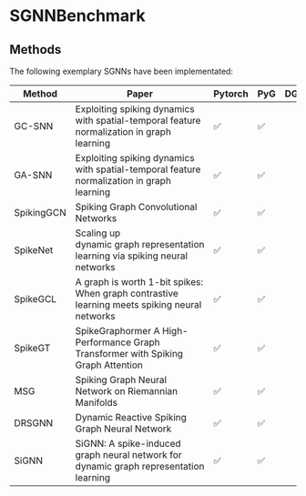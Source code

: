 # SGNNBenchmark

## Methods
The following exemplary SGNNs have been implementated:

|Method|Paper|Pytorch|PyG|DGL|
|-|-|-|-|-|
|GC-SNN|Exploiting spiking dynamics with spatial-temporal feature normalization in graph learning|✅|✅||
|GA-SNN|Exploiting spiking dynamics with spatial-temporal feature normalization in graph learning|✅|✅||
|SpikingGCN|Spiking Graph Convolutional Networks|✅|✅||
|SpikeNet|Scaling up dynamic graph representation learning via spiking neural networks|✅|✅||
|SpikeGCL|A graph is worth 1-bit spikes: When graph contrastive learning meets spiking neural networks|✅|✅||
|SpikeGT|SpikeGraphormer A High-Performance Graph Transformer with Spiking Graph Attention|✅|✅||
|MSG|Spiking Graph Neural Network on Riemannian Manifolds|✅|✅||
|DRSGNN|Dynamic Reactive Spiking Graph Neural Network|✅|✅||
|SiGNN|SiGNN: A spike-induced graph neural network for dynamic graph representation learning|✅|✅|||

